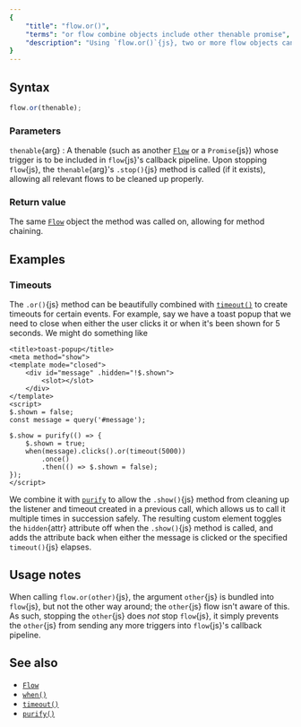 ```yaml
---
{
	"title": "flow.or()",
	"terms": "or flow combine objects include other thenable promise",
	"description": "Using `flow.or()`{js}, two or more flow objects can be combined into one. The callback pipeline then receives triggers from all included flows."
}
---
```


## Syntax

```js
flow.or(thenable);
```

### Parameters

`thenable`{arg}
: A thenable (such as another [`Flow`](/docs/flow/) or a `Promise`{js}) whose trigger is to be included in `flow`{js}'s callback pipeline. Upon stopping `flow`{js}, the `thenable`{arg}'s `.stop()`{js} method is called (if it exists), allowing all relevant flows to be cleaned up properly.

### Return value

The same [`Flow`](/docs/flow/) object the method was called on, allowing for method chaining.

## Examples

### Timeouts

The `.or()`{js} method can be beautifully combined with [`timeout()`](/docs/timeout/) to create timeouts for certain events. For example, say we have a toast popup that we need to close when either the user clicks it or when it's been shown for 5 seconds. We might do something like

```yz
<title>toast-popup</title>
<meta method="show">
<template mode="closed">
	<div id="message" .hidden="!$.shown">
		<slot></slot>
	</div>
</template>
<script>
$.shown = false;
const message = query('#message');

$.show = purify(() => {
	$.shown = true;
	when(message).clicks().or(timeout(5000))
		.once()
		.then(() => $.shown = false);
});
</script>
```

We combine it with [`purify`](/docs/purify/) to allow the `.show()`{js} method from cleaning up the listener and timeout created in a previous call, which allows us to call it multiple times in succession safely. The resulting custom element toggles the `hidden`{attr} attribute off when the `.show()`{js} method is called, and adds the attribute back when either the message is clicked or the specified `timeout()`{js} elapses.

## Usage notes

When calling `flow.or(other)`{js}, the argument `other`{js} is bundled into `flow`{js}, but not the other way around; the `other`{js} flow isn't aware of this. As such, stopping the `other`{js} does _not_ stop `flow`{js}, it simply prevents the `other`{js} from sending any more triggers into `flow`{js}'s callback pipeline.

## See also

- [`Flow`](/docs/flow/)
- [`when()`](/docs/when/)
- [`timeout()`](/docs/interval/)
- [`purify()`](/docs/purify/)
